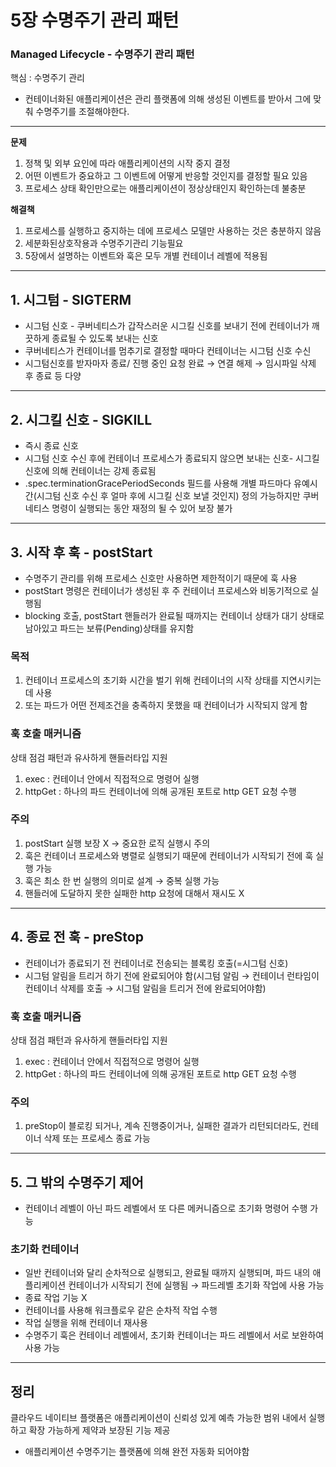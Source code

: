 # 5장 수명주기 관리 패턴  
### Managed Lifecycle - 수명주기 관리 패턴  

핵심 : 수명주기 관리

* 컨테이너화된 애플리케이션은 관리 플랫폼에 의해 생성된 이벤트를 받아서 그에 맞춰 수명주기를 조절해야한다.

- - - -
**문제** 
1. 정책 및 외부 요인에 따라 애플리케이션의 시작 중지 결정  
2. 어떤 이벤트가 중요하고 그 이벤트에 어떻게 반응할 것인지를 결정할 필요 있음 
3. 프로세스 상태 확인만으로는 애플리케이션이 정상상태인지 확인하는데 불충분  


**해결책**
1. 프로세스를 실행하고 중지하는 데에 프로세스 모델만 사용하는 것은 충분하지 않음  
2. 세분화된상호작용과 수명주기관리 기능필요 
3. 5장에서 설명하는 이벤트와 훅은 모두 개별 컨테이너 레벨에 적용됨  

- - - -
## 1. 시그텀 - SIGTERM
* 시그텀 신호 - 쿠버네티스가 갑작스러운 시그킬 신호를 보내기 전에 컨테이너가 깨끗하게 종료될 수 있도록 보내는 신호 
* 쿠버네티스가 컨테이너를 멈추기로 결정할 때마다 컨테이너는 시그텀 신호 수신  
* 시그텀신호를 받자마자 종료/ 진행 중인 요청 완료 → 연결 해제 → 임시파일 삭제 후 종료 등 다양  

- - - -
## 2. 시그킬 신호 - SIGKILL
* 즉시 종료 신호  
* 시그텀 신호 수신 후에 컨테이너 프로세스가 종료되지 않으면 보내는 신호- 시그킬 신호에 의해 컨테이너는 강제 종료됨  
* .spec.terminationGracePeriodSeconds 필드를 사용해 개별 파드마다 유예시간(시그텀 신호 수신 후 얼마 후에 시그킬 신호 보낼 것인지) 정의 가능하지만 쿠버네티스 명령이 실행되는 동안 재정의 될 수 있어 보장 불가  

- - - -
## 3. 시작 후 훅 - postStart
* 수명주기 관리를 위해 프로세스 신호만 사용하면 제한적이기 때문에 훅 사용  
* postStart 명령은 컨테이너가 생성된 후 주 컨테이너 프로세스와 비동기적으로 실행됨  
* blocking 호출, postStart 핸들러가 완료될 때까지는 컨테이너 상태가 대기 상태로 남아있고 파드는 보류(Pending)상태를 유지함  

### 목적  
1. 컨테이너 프로세스의 초기화 시간을 벌기 위해 컨테이너의 시작 상태를 지연시키는 데 사용  
2. 또는 파드가 어떤 전제조건을 충족하지 못했을 때 컨테이너가 시작되지 않게 함

### 훅 호출 매커니즘 
상태 점검 패턴과 유사하게 핸들러타입 지원  
1. exec : 컨테이너 안에서 직접적으로 명령어 실행  
2. httpGet : 하나의 파드 컨테이너에 의해 공개된 포트로 http GET 요청 수행  

### 주의
1. postStart 실행 보장 X → 중요한 로직 실행시 주의  
2. 훅은 컨테이너 프로세스와 병렬로 실행되기 때문에 컨테이너가 시작되기 전에 훅 실행 가능  
3. 훅은 최소 한 번 실행의 의미로 설계 → 중복 실행 가능  
4. 핸들러에 도달하지 못한 실패한 http 요청에 대해서 재시도 X

- - - -
## 4. 종료 전 훅 - preStop
* 컨테이너가 종료되기 전 컨테이너로 전송되는 블록킹 호출(=시그텀 신호)  
* 시그텀 알림을 트리거 하기 전에 완료되어야 함(시그텀 알림 → 컨테이너 런타임이 컨테이너 삭제를 호출 → 시그텀 알림을 트리거 전에 완료되어야함)

### 훅 호출 매커니즘 
상태 점검 패턴과 유사하게 핸들러타입 지원  
1. exec : 컨테이너 안에서 직접적으로 명령어 실행  
2. httpGet : 하나의 파드 컨테이너에 의해 공개된 포트로 http GET 요청 수행  

### 주의
1. preStop이 블로킹 되거나, 계속 진행중이거나, 실패한 결과가 리턴되더라도, 컨테이너 삭제 또는 프로세스 종료 가능 

- - - -
## 5. 그 밖의 수명주기 제어
* 컨테이너 레벨이 아닌 파드 레벨에서 또 다른 메커니즘으로 초기화 명령어 수행 가능  

### 초기화 컨테이너  
* 일반 컨테이너와 달리 순차적으로 실행되고, 완료될 때까지 실행되며, 파드 내의 애플리케이션 컨테이너가 시작되기 전에 실행됨 → 파드레벨 초기화 작업에 사용 가능  
* 종료 작업 기능 X
* 컨테이너를 사용해 워크플로우 같은 순차적 작업 수행
* 작업 실행을 위해 컨테이너 재사용
* 수명주기 훅은 컨테이너 레벨에서, 초기화 컨테이너는 파드 레벨에서 서로 보완하여 사용 가능  

- - - -
## 정리
클라우드 네이티브 플랫폼은 애플리케이션이 신뢰성 있게 예측 가능한 범위 내에서 실행하고 확장 가능하게 제약과 보장된 기능 제공
* 애플리케이션 수명주기는 플랫폼에 의해 완전 자동화 되어야함






